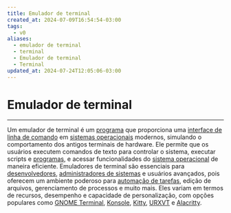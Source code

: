 ```yaml
---
title: Emulador de terminal
created_at: 2024-07-09T16:54:54-03:00
tags:
  - v0
aliases:
  - emulador de terminal
  - terminal
  - Emulador de terminal
  - Terminal
updated_at: 2024-07-24T12:05:06-03:00
---
```

# Emulador de terminal
---

Um emulador de terminal é um [programa](2024-07-02-Software.md) que proporciona uma [interface de linha de comando](_insight/2024/07/2024-07-09-CLI.md) em [sistemas operacionais](../06/2024-06-30-Sistema_Operacional.md) modernos, simulando o comportamento dos antigos terminais de hardware. Ele permite que os usuários executem comandos de texto para controlar o sistema, executar scripts e [programas](2024-07-02-Software.md), e acessar funcionalidades do [sistema operacional](../06/2024-06-30-Sistema_Operacional.md) de maneira eficiente. Emuladores de terminal são essenciais para [desenvolvedores](_insight/2024/07/2024-07-12-Desenvolvedores.md), [administradores de sistemas](_insight/2024/07/2024-07-12-Administradores_de_sistemas.md) e usuários avançados, pois oferecem um ambiente poderoso para [automação de tarefas](_insight/2024/07/2024-07-12-Automação_de_tarefas.md), edição de arquivos, gerenciamento de processos e muito mais. Eles variam em termos de recursos, desempenho e capacidade de personalização, com opções populares como [GNOME Terminal](_insight/2024/07/2024-07-12-GNOME_Terminal.md), [Konsole](_insight/2024/07/2024-07-12-Konsole.md), [Kitty](2024-07-09-Terminal_Kitty.md), [URXVT](2024-07-09-Terminal_URXVT.md) e [Alacritty](2024-07-09-Terminal_Alacritty.md).